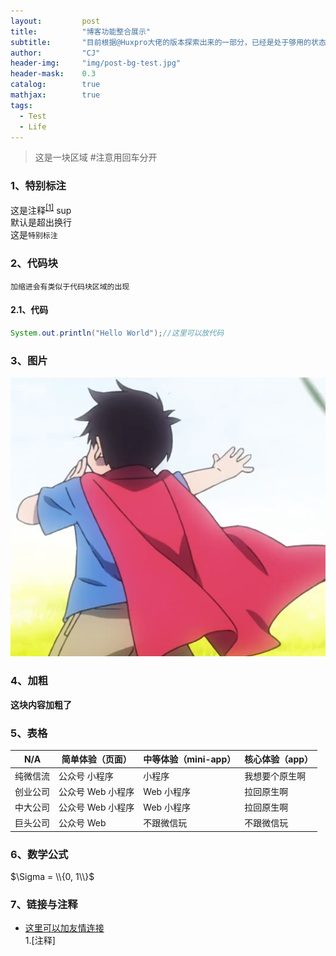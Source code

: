 ```yaml
---
layout: 		post
title: 			"博客功能整合展示"
subtitle: 		"目前根据@Huxpro大佬的版本探索出来的一部分，已经是处于够用的状态，具体功能等学完JavaWeb知识再重新整合"
author: 		"CJ"
header-img: 	"img/post-bg-test.jpg"
header-mask: 	0.3
catalog: 		true
mathjax: 		true
tags:
  - Test
  - Life
---
```


> 这是一块区域	#注意用回车分开

### 1、特别标注

这是注释<sup>[[1]](#ref1)</sup> sup<br/>
默认是超出换行<br/>
这是`特别标注`	
	
### 2、代码块

	加缩进会有类似于代码块区域的出现


#### 2.1、代码
```java
System.out.println("Hello World");//这里可以放代码
```

### 3、图片
![](/img/hero.png)

### 4、加粗
**这块内容加粗了**

### 5、表格

| N/A      | 简单体验（页面）  | 中等体验（mini-app） | 核心体验（app） |
| -------- | ----------------- | -------------------- | --------------- |
| 纯微信流 | 公众号 小程序     | 小程序               | 我想要个原生啊  |
| 创业公司 | 公众号 Web 小程序 | Web 小程序           | 拉回原生啊      |
| 中大公司 | 公众号 Web 小程序 | Web 小程序           | 拉回原生啊      |
| 巨头公司 | 公众号 Web        | 不跟微信玩           | 不跟微信玩      |

### 6、数学公式

$\Sigma = \\{0, 1\\}$

### 7、链接与注释
- [这里可以加友情连接](http://www.baidu.com)<br/>
1.<a id="ref1">[注释]